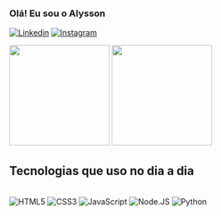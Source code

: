 ### Olá! Eu sou o Alysson 

[![Linkedin](https://img.shields.io/badge/LinkedIn-0077B5?style=for-the-badge&logo=linkedin&logoColor=white)](https://www.linkedin.com/in/alysson-rodrigues-demari-780b16252/) [![Instagram](https://img.shields.io/badge/Instagram-E4405F?style=for-the-badge&logo=instagram&logoColor=white)](COLOCAR-URL)


<img height='180px' src="https://github-readme-stats.vercel.app/api?username=AlyssonDemari&show_icons=true&theme=dracula" alt="">   <img height='180px' src="https://github-readme-stats.vercel.app/api/top-langs/?username=AlyssonDemari&layout=compact&theme=dracula" alt="">

## Tecnologias que uso no dia a dia 

<div style="display: inline-block;"><br>
    <img aling="center" src="https://img.shields.io/badge/HTML5-E34F26?style=for-the-badge&logo=html5&logoColor=white" alt="HTML5">
    <img aling="center" src="https://img.shields.io/badge/CSS3-1572B6?style=for-the-badge&logo=css3&logoColor=white" alt="CSS3">
    <img aling="center" src="https://img.shields.io/badge/JavaScript-F7DF1E?style=for-the-badge&logo=javascript&logoColor=black" alt="JavaScript">
    <img aling="center" src="https://img.shields.io/badge/Node.js-43853D?style=for-the-badge&logo=node.js&logoColor=white" alt="Node.JS">
    <img aling="center" src="https://img.shields.io/badge/Python-14354C?style=for-the-badge&logo=python&logoColor=white" alt="Python">
</div>
